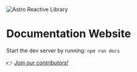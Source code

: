 ![Astro Reactive Library](https://user-images.githubusercontent.com/4262489/193419437-6e437743-47bf-482b-8f7e-de3c7f5285f8.png)

# Documentation Website

Start the dev server by running: `npm run docs`

👉 _[Join our contributors!](https://github.com/astro-reactive/astro-reactive/blob/main/CONTRIBUTING.md)_
